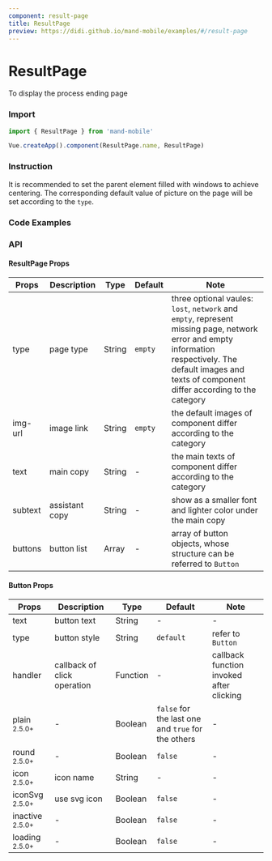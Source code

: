 ```yaml
---
component: result-page
title: ResultPage
preview: https://didi.github.io/mand-mobile/examples/#/result-page
---
```


# ResultPage


To display the process ending page

### Import

```javascript
import { ResultPage } from 'mand-mobile'

Vue.createApp().component(ResultPage.name, ResultPage)
```

### Instruction

It is recommended to set the parent element filled with windows to achieve centering. The corresponding default value of picture on the page will be set according to the `type`.

### Code Examples

<demo-wrapper
  src="src/packages/result-page/demo"
  :demos="demos"
/>

<script setup>
const demos = import.meta.globEager('../../../src/packages/result-page/demo/demo*.vue')
</script>

<!-- DEMO -->

### API

#### ResultPage Props
|Props | Description | Type | Default | Note|
|----|-----|------|------|------|
|type | page type | String | `empty` | three optional vaules: `lost`, `network` and `empty`, represent missing page, network error and empty information respectively. The default images and texts of component differ according to the category|
|img-url | image link | String |`empty` | the default images of component differ according to the category |
|text | main copy | String | - | the main texts of component differ according to the category |
|subtext | assistant copy | String | - | show as a smaller font and lighter color under the main copy|
|buttons | button list | Array | - | array of button objects, whose structure can be referred to `Button`|

#### Button Props
|Props | Description | Type | Default | Note|
|----|-----|------|------|------|
|text | button text | String | - | - |
|type | button style | String | `default` | refer to `Button` |
|handler | callback of click operation | Function | - | callback function invoked after clicking |
|plain <sup class="version-after">2.5.0+</sup>|-|Boolean|`false` for the last one and `true` for the others|-|
|round <sup class="version-after">2.5.0+</sup>|-|Boolean|`false`|-|
|icon <sup class="version-after">2.5.0+</sup>|icon name|String|-|-|
|iconSvg <sup class="version-after">2.5.0+</sup>|use svg icon|Boolean|`false`|-|
|inactive <sup class="version-after">2.5.0+</sup>|-|Boolean|`false`|-|
|loading <sup class="version-after">2.5.0+</sup>|-|Boolean|`false`|-|
